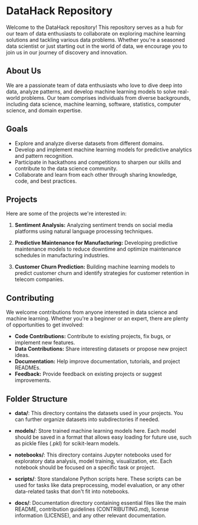 # DataHack Repository

Welcome to the DataHack repository! This repository serves as a hub for our team of data enthusiasts to collaborate on exploring machine learning solutions and tackling various data problems. Whether you're a seasoned data scientist or just starting out in the world of data, we encourage you to join us in our journey of discovery and innovation.

## About Us

We are a passionate team of data enthusiasts who love to dive deep into data, analyze patterns, and develop machine learning models to solve real-world problems. Our team comprises individuals from diverse backgrounds, including data science, machine learning, software, statistics, computer science, and domain expertise.

## Goals

- Explore and analyze diverse datasets from different domains.
- Develop and implement machine learning models for predictive analytics and pattern recognition.
- Participate in hackathons and competitions to sharpen our skills and contribute to the data science community.
- Collaborate and learn from each other through sharing knowledge, code, and best practices.

## Projects

Here are some of the projects we're interested in:

1. **Sentiment Analysis:** Analyzing sentiment trends on social media platforms using natural language processing techniques.

2. **Predictive Maintenance for Manufacturing:** Developing predictive maintenance models to reduce downtime and optimize maintenance schedules in manufacturing industries.

3. **Customer Churn Prediction:** Building machine learning models to predict customer churn and identify strategies for customer retention in telecom companies.

## Contributing

We welcome contributions from anyone interested in data science and machine learning. Whether you're a beginner or an expert, there are plenty of opportunities to get involved:

- **Code Contributions:** Contribute to existing projects, fix bugs, or implement new features.
- **Data Contributions:** Share interesting datasets or propose new project ideas.
- **Documentation:** Help improve documentation, tutorials, and project READMEs.
- **Feedback:** Provide feedback on existing projects or suggest improvements.

## Folder Structure

- **data/**: This directory contains the datasets used in your projects. You can further organize datasets into subdirectories if needed.
  
- **models/**: Store trained machine learning models here. Each model should be saved in a format that allows easy loading for future use, such as pickle files (.pkl) for scikit-learn models.

- **notebooks/**: This directory contains Jupyter notebooks used for exploratory data analysis, model training, visualization, etc. Each notebook should be focused on a specific task or project.

- **scripts/**: Store standalone Python scripts here. These scripts can be used for tasks like data preprocessing, model evaluation, or any other data-related tasks that don't fit into notebooks.

- **docs/**: Documentation directory containing essential files like the main README, contribution guidelines (CONTRIBUTING.md), license information (LICENSE), and any other relevant documentation.
